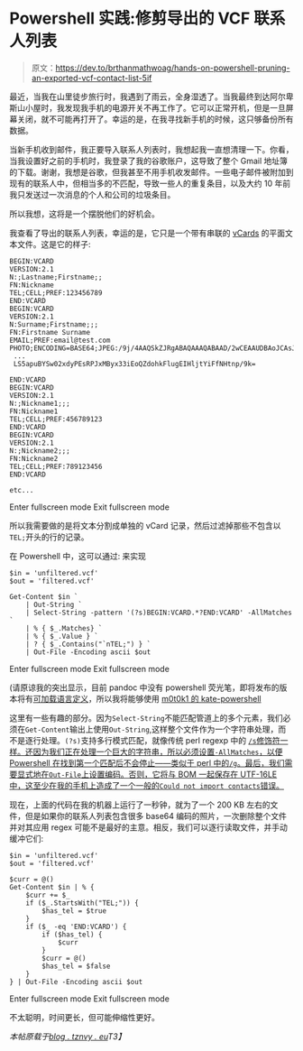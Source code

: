 # Powershell 实践:修剪导出的 VCF 联系人列表

> 原文：<https://dev.to/brthanmathwoag/hands-on-powershell-pruning-an-exported-vcf-contact-list-5if>

最近，当我在山里徒步旅行时，我遇到了雨云，全身湿透了。当我最终到达阿尔卑斯山小屋时，我发现我手机的电源开关不再工作了。它可以正常开机，但是一旦屏幕关闭，就不可能再打开了。幸运的是，在我寻找新手机的时候，这只够备份所有数据。

当新手机收到邮件，我正要导入联系人列表时，我想起我一直想清理一下。你看，当我设置好之前的手机时，我登录了我的谷歌账户，这导致了整个 Gmail 地址簿的下载。谢谢，我想是谷歌，但我甚至不用手机收发邮件。一些电子邮件被附加到现有的联系人中，但相当多的不匹配，导致一些人的重复条目，以及大约 10 年前我只发送过一次消息的个人和公司的垃圾条目。

所以我想，这将是一个摆脱他们的好机会。

我查看了导出的联系人列表，幸运的是，它只是一个带有串联的 [vCards](https://en.wikipedia.org/wiki/VCard) 的平面文本文件。这是它的样子:

```
BEGIN:VCARD
VERSION:2.1
N:;Lastname;Firstname;;
FN:Nickname
TEL;CELL;PREF:123456789
END:VCARD
BEGIN:VCARD
VERSION:2.1
N:Surname;Firstname;;;
FN:Firstname Surname
EMAIL;PREF:email@test.com
PHOTO;ENCODING=BASE64;JPEG:/9j/4AAQSkZJRgABAQAAAQABAAD/2wCEAAUDBAoJCAsJCQk
 ...
 LS5apuBYSw02xdyPEsRPJxMByx33iEoQZdohkFlugEIHljtYiFfNHtnp/9k=

END:VCARD
BEGIN:VCARD
VERSION:2.1
N:;Nickname1;;;
FN:Nickname1
TEL;CELL;PREF:456789123
END:VCARD
BEGIN:VCARD
VERSION:2.1
N:;Nickname2;;;
FN:Nickname2
TEL;CELL;PREF:789123456
END:VCARD

etc... 
```

Enter fullscreen mode Exit fullscreen mode

所以我需要做的是将文本分割成单独的 vCard 记录，然后过滤掉那些不包含以`TEL;`开头的行的记录。

在 Powershell 中，这可以通过:
来实现

```
$in = 'unfiltered.vcf'
$out = 'filtered.vcf'

Get-Content $in `
    | Out-String `
    | Select-String -pattern '(?s)BEGIN:VCARD.*?END:VCARD' -AllMatches `
    | % { $_.Matches} `
    | % { $_.Value } `
    | ? { $_.Contains("`nTEL;") } `
    | Out-File -Encoding ascii $out 
```

Enter fullscreen mode Exit fullscreen mode

(请原谅我的突出显示，目前 pandoc 中没有 powershell 荧光笔，即将发布的版本将有[可加载语言定义](https://github.com/jgm/pandoc/issues/3334)，所以我将能够使用 [m0t0k1 的 kate-powershell](https://github.com/m0t0k1/kate-powershell)

这里有一些有趣的部分。因为`Select-String`不能匹配管道上的多个元素，我们必须在`Get-Content`输出上使用`Out-String`,这样整个文件作为一个字符串处理，而不是逐行处理。`(?s)`支持多行模式匹配，就像传统 perl regexp 中的 [`/s`修饰符一样。还因为我们正在处理一个巨大的字符串，所以必须设置`-AllMatches`，以便 Powershell 在找到第一个匹配后不会停止——类似于 perl 中的`/g`。最后，我们需要显式地在`Out-File`上设置编码。否则，它将与 BOM 一起保存在 UTF-16LE 中，这至少在我的手机上造成了一个一般的`Could not import contacts`错误。](https://perldoc.perl.org/perlre.html#Modifiers)

现在，上面的代码在我的机器上运行了一秒钟，就为了一个 200 KB 左右的文件，但是如果你的联系人列表包含很多 base64 编码的照片，一次删除整个文件并对其应用 regex 可能不是最好的主意。相反，我们可以逐行读取文件，并手动缓冲它们:

```
$in = 'unfiltered.vcf'
$out = 'filtered.vcf'

$curr = @()
Get-Content $in | % {
    $curr += $_
    if ($_.StartsWith("TEL;")) {
        $has_tel = $true
    }
    if ($_ -eq 'END:VCARD') {
        if ($has_tel) {
            $curr
        }
        $curr = @()
        $has_tel = $false
    }
} | Out-File -Encoding ascii $out 
```

Enter fullscreen mode Exit fullscreen mode

不太聪明，时间更长，但可能伸缩性更好。

*本帖原载于[blog . tznvy . eu](https://blog.tznvy.eu/2017-06-09-pruning-exported-vcf-contact-list)T3】*